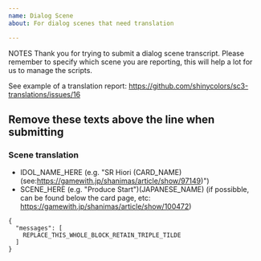 ```yaml
---
name: Dialog Scene
about: For dialog scenes that need translation

---
```


NOTES
Thank you for trying to submit a dialog scene transcript.
Please remember to specify which scene you are reporting,
this will help a lot for us to manage the scripts.

See example of a translation report:
https://github.com/shinycolors/sc3-translations/issues/16

Remove these texts above the line when submitting
----

### Scene translation
* IDOL_NAME_HERE (e.g. "SR Hiori (CARD_NAME) (see:https://gamewith.jp/shanimas/article/show/97149)")
* SCENE_HERE (e.g. "Produce Start")(JAPANESE_NAME) (if possibble, can be found below the card page, etc: https://gamewith.jp/shanimas/article/show/100472)

```
{
  "messages": [
    REPLACE_THIS_WHOLE_BLOCK_RETAIN_TRIPLE_TILDE
  ]
}
```

